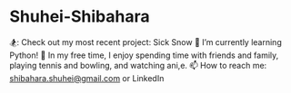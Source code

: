 # Shuhei-Shibahara
🏂: Check out my most recent project: Sick Snow
🌱 I’m currently learning Python!
💙 In my free time, I enjoy spending time with friends and family, playing tennis and bowling, and watching ani,e.
📫 How to reach me: shibahara.shuhei@gmail.com or LinkedIn